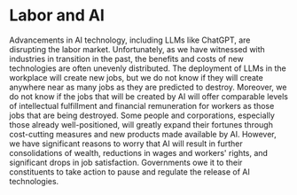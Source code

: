 # Labor and AI

Advancements in AI technology, including LLMs like ChatGPT, are disrupting the labor market. Unfortunately, as we have witnessed with industries in transition in the past, the benefits and costs of new technologies are often unevenly distributed. The deployment of LLMs in the workplace will create new jobs, but we do not know if they will create anywhere near as many jobs as they are predicted to destroy. Moreover, we do not know if the jobs that will be created by AI will offer comparable levels of intellectual fulfillment and financial remuneration for workers as those jobs that are being destroyed. Some people and corporations, especially those already well-positioned, will greatly expand their fortunes through cost-cutting measures and new products made available by AI. However, we have significant reasons to worry that AI will result in further consolidations of wealth, reductions in wages and workers' rights, and significant drops in job satisfaction. Governments owe it to their constituents to take action to pause and regulate the release of AI technologies. 
